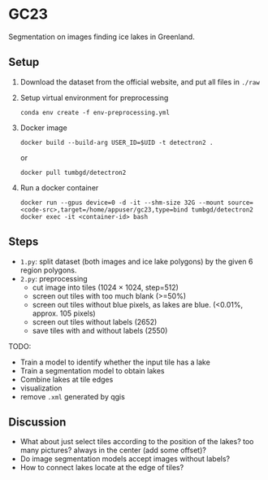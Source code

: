 # GC23

Segmentation on images finding ice lakes in Greenland.

## Setup

1. Download the dataset from the official website, and put all files in `./raw`

2. Setup virtual environment for preprocessing

    ```
    conda env create -f env-preprocessing.yml
    ```

3. Docker image

    ```
    docker build --build-arg USER_ID=$UID -t detectron2 .
    ```

    or

    ```
    docker pull tumbgd/detectron2
    ```

 4. Run a docker container

    ```
    docker run --gpus device=0 -d -it --shm-size 32G --mount source=<code-src>,target=/home/appuser/gc23,type=bind tumbgd/detectron2
    docker exec -it <container-id> bash
    ```

## Steps

- `1.py`: split dataset (both images and ice lake polygons) by the given 6 region polygons.
- `2.py`: preprocessing
    - cut image into tiles (1024 $\times$ 1024, step=512)
    - screen out tiles with too much blank (>=50%)
    - screen out tiles without blue pixels, as lakes are blue. (<0.01%, approx. 105 pixels)
    - screen out tiles without labels (2652)
    - save tiles with and without labels (2550)

TODO:

- Train a model to identify whether the input tile has a lake
- Train a segmentation model to obtain lakes
- Combine lakes at tile edges
- visualization
- remove `.xml` generated by qgis


## Discussion

- What about just select tiles according to the position of the lakes? too many pictures? always in the center (add some offset)?
- Do image segmentation models accept images without labels?
- How to connect lakes locate at the edge of tiles?
